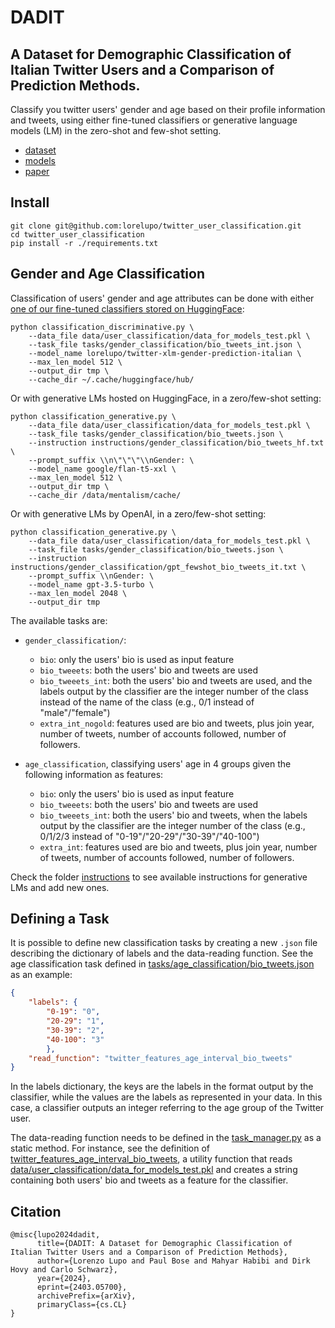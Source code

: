 # DADIT
## A Dataset for Demographic Classification of Italian Twitter Users and a Comparison of Prediction Methods.

Classify you twitter users' gender and age based on their profile information and tweets, using either fine-tuned classifiers or generative language models (LM) in the zero-shot and few-shot setting.

- [dataset](https://huggingface.co/datasets/lorelupo/dadit_italian_twitter)
- [models](https://huggingface.co/lorelupo)
- [paper](https://arxiv.org/abs/2403.05700)

## Install

```
git clone git@github.com:lorelupo/twitter_user_classification.git
cd twitter_user_classification
pip install -r ./requirements.txt
```

## Gender and Age Classification

Classification of users' gender and age attributes can be done with either [one of our fine-tuned classifiers stored on HuggingFace](https://huggingface.co/lorelupo):

```
python classification_discriminative.py \
    --data_file data/user_classification/data_for_models_test.pkl \
    --task_file tasks/gender_classification/bio_tweets_int.json \
    --model_name lorelupo/twitter-xlm-gender-prediction-italian \
    --max_len_model 512 \
    --output_dir tmp \
    --cache_dir ~/.cache/huggingface/hub/
```

Or with generative LMs hosted on HuggingFace, in a zero/few-shot setting:

```
python classification_generative.py \
    --data_file data/user_classification/data_for_models_test.pkl \
    --task_file tasks/gender_classification/bio_tweets.json \
    --instruction instructions/gender_classification/bio_tweets_hf.txt \
    --prompt_suffix \\n\"\"\"\\nGender: \
    --model_name google/flan-t5-xxl \
    --max_len_model 512 \
    --output_dir tmp \
    --cache_dir /data/mentalism/cache/
```

Or with generative LMs by OpenAI, in a zero/few-shot setting:

```
python classification_generative.py \
    --data_file data/user_classification/data_for_models_test.pkl \
    --task_file tasks/gender_classification/bio_tweets.json \
    --instruction instructions/gender_classification/gpt_fewshot_bio_tweets_it.txt \
    --prompt_suffix \\nGender: \
    --model_name gpt-3.5-turbo \
    --max_len_model 2048 \
    --output_dir tmp
```

The  available tasks are:
    
- `gender_classification/`:
    - `bio`: only the users' bio is used as input feature
    - `bio_tweeets`: both the users' bio and tweets are used
    - `bio_tweeets_int`: both the users' bio and tweets are used, and the labels output by the classifier are the integer number of the class instead of the name of the class (e.g., 0/1 instead of "male"/"female")
    - `extra_int_nogold`: features used are bio and tweets, plus join year, number of tweets, number of accounts followed, number of followers.

- `age_classification`, classifying users' age in 4 groups given the following information as features: 
    - `bio`: only the users' bio is used as input feature
    - `bio_tweeets`: both the users' bio and tweets are used
    - `bio_tweeets_int`: both the users' bio and tweets, when the labels output by the classifier are the integer number of the class (e.g., 0/1/2/3 instead of "0-19"/"20-29"/"30-39"/"40-100")
    - `extra_int`: features used are bio and tweets, plus join year, number of tweets, number of accounts followed, number of followers.

Check the folder [instructions](instructions) to see available instructions for generative LMs and add new ones.

## Defining a Task

It is possible to define new classification tasks by creating a new `.json` file describing the dictionary of labels and the data-reading function. See the age classification task defined in [tasks/age_classification/bio_tweets.json](tasks/age_classification/bio_tweets.json) as an example:

```json
{
    "labels": {
        "0-19": "0",
        "20-29": "1",
        "30-39": "2",
        "40-100": "3"
        },
    "read_function": "twitter_features_age_interval_bio_tweets"
}
```

In the labels dictionary, the keys are the labels in the format output by the classifier, while the values are the labels as represented in your data. In this case, a classifier outputs an integer referring to the age group of the Twitter user.

The data-reading function needs to be defined in the [task_manager.py](task_manager.py) as a static method. For instance, see the definition of [twitter_features_age_interval_bio_tweets](twitter_features_age_interval_bio_tweets.py?plain=1#L105), a utility function that reads [data/user_classification/data_for_models_test.pkl](data/user_classification/data_for_models_test.pkl) and creates a string containing both users' bio and tweets as a feature for the classifier.

## Citation

```
@misc{lupo2024dadit,
      title={DADIT: A Dataset for Demographic Classification of Italian Twitter Users and a Comparison of Prediction Methods}, 
      author={Lorenzo Lupo and Paul Bose and Mahyar Habibi and Dirk Hovy and Carlo Schwarz},
      year={2024},
      eprint={2403.05700},
      archivePrefix={arXiv},
      primaryClass={cs.CL}
}
```